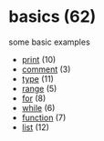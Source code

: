 # basics (62)
some basic examples

+ [print](print/README.md) (10)
+ [comment](comment/README.md) (3)
+ [type](type/README.md) (11)
+ [range](range/README.md) (5)
+ [for](for/README.md) (8)
+ [while](while/README.md) (6)
+ [function](function/README.md) (7)
+ [list](list/README.md) (12)
